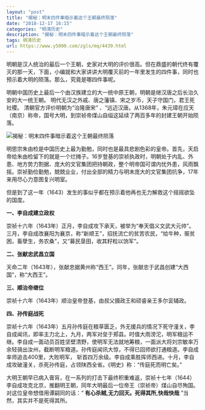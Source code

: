 ```yaml
---
layout: "post"
title: "揭秘：明末四件事暗示着这个王朝最终陨落"
date: "2018-12-17 16:15"
categories: "明清历史"
description: "揭秘：明末四件事暗示着这个王朝最终陨落"
tags: 明清历史
url: https://www.y5000.com/zgls/mq/4439.html
---
```






明朝是汉人统治的最后一个王朝，史家对大明的评价很高。但在鼎盛的朝代终有覆灭的那一天，下面，小编就和大家讲讲大明覆灭前的一年里发生的四件事，同时也预示着大明的陨落。那么，究竟是哪四件事呢。

明朝中国历史上最后一个由汉族建立的大一统中原王朝，明朝是继汉唐之后长治久安的大一统王朝。 明代无汉之外戚、唐之藩镇、宋之岁币，天子守国门，君王死社稷。
清朝官方评价明朝为“治隆唐宋” 、“远迈汉唐。从1368年，朱元璋在应天（南京）称帝，国号大明，到崇祯帝煤山自缢这延续了两百多年的封建王朝开始陨落。

![揭秘：明末四件事暗示着这个王朝最终陨落](/uploads/allimg/161102/6-161102152JAP.JPG)

明思宗朱由检是中国历史上最为勤勉，同时也是最具悲剧色彩的皇帝。首先，天启帝给朱由检留下的就是一个烂摊子。16岁登基的崇祯执政时，明朝处于内乱、外患、地方势力割据、庞大的文官集团把持朝政，整个明帝国可谓内忧外患，风雨飘摇。崇祯勤俭勤勉，兢兢业业，付出全部的精力与明末庞大的文官集团抗争，17年来用尽心力意图复兴明室。

但是到了这一年（1643）发生的事似乎都在预示着他再也无力解救这个摇摇欲坠的国度。

**一、李自成建立政权**

崇祯十六年（1643年）正月，李自成攻下承天，被举为“奉天倡义文武大元帅”。三月，李自成改襄阳为襄京，称“新顺王”，招抚流亡的贫苦农民，“给牛种，赈贫困，畜孽生，务农桑”，又“募民垦田，收其籽粒以饷军”。

**二、张献忠武昌立国**

天命二年（1643年），张献忠据黄州称“西王”。同年，张献忠于武昌创建“大西国”，称“大西王”。

**三、顺治帝继位**

崇祯十六年（1643年）顺治皇帝登基，由叔父摄政王和硕睿亲王多尔衮辅政。

**四、孙传庭战死**

崇祯十六年（1643年）五月孙传庭在粮草匮乏，外无援兵的情况下死守潼关，李自成闻讯，即率主力北上，九月，两军对垒于郏县。时值大雨滂沱，明军粮运不继。李自成一面动员百姓坚壁清野，使明军无法就地筹粮，一面派大将刘宗敏率万余轻骑出汝州，截断明军粮道。孙传庭闻讯大惊，不得已回师欲打通粮道。李自成率师追击400里，大败明军，
斩首四万余级。李自成乘胜挥师西进。十月，李自成攻破潼关，杀死孙传庭，占领陕西全省。《明史》称：“传庭死而明亡矣。”

大明王朝早已病入膏肓，在一系列的打击下最终积重难返，崇祯十七年（1644）李自成攻克北京，推翻明王朝，同年大明最后一位帝王（崇祯帝）煤山自尽殉国。对这位皇帝想借用谭嗣同的话：“
**有心杀贼,无力回天。死得其所,快哉快哉** ”当然，其实并不是死得其所。
